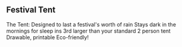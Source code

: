 ## Festival Tent

The Tent:
Designed to last a festival's worth of rain
Stays dark in the mornings for sleep ins
3rd larger than your standard 2 person tent
Drawable, printable
Eco-friendly!
